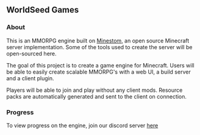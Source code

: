 ## WorldSeed Games

### About
This is an MMORPG engine built on [Minestom](https://github.com/Minestom/Minestom), an open source Minecraft server implementation. Some of the tools used to create the server will be open-sourced here.

The goal of this project is to create a game engine for Minecraft. Users will be able to easily create scalable MMORPG's with a web UI, a build server and a client plugin.

Players will be able to join and play without any client mods. Resource packs are automatically generated and sent to the client on connection.

### Progress
To view progress on the engine, join our discord server [here](https://discord.com/invite/nwqKh4QWpy)
